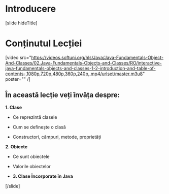 # Introducere

[slide hideTitle]

# Conținutul Lecției

[video src="https://videos.softuni.org/hls/Java/Java-Fundamentals-Object-And-Classes/02.Java-Fundamentals-Objects-and-Classes/RO/interactive-java-fundamentals-objects-and-classes-1-2-introduction-and-table-of-contents-,1080p,720p,480p,360p,240p,.mp4/urlset/master.m3u8" poster="" /]

## În această lecție veți învăța despre:

**1. Clase**

- Ce reprezintă clasele

- Cum se definește o clasă

- Constructori, câmpuri, metode, proprietăți

**2. Obiecte**

- Ce sunt obiectele

- Valorile obiectelor

- **3. Clase Încorporate în Java**


[/slide]
